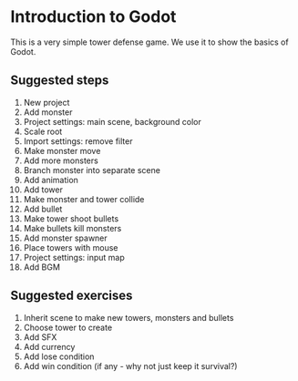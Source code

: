 
# Introduction to Godot

This is a very simple tower defense game. We use it to show the basics of
Godot.

## Suggested steps

1. New project
2. Add monster
3. Project settings: main scene, background color
4. Scale root
5. Import settings: remove filter
6. Make monster move
7. Add more monsters
8. Branch monster into separate scene
9. Add animation
10. Add tower
11. Make monster and tower collide
12. Add bullet
13. Make tower shoot bullets
14. Make bullets kill monsters
15. Add monster spawner
16. Place towers with mouse
17. Project settings: input map
18. Add BGM

## Suggested exercises

1. Inherit scene to make new towers, monsters and bullets
2. Choose tower to create
3. Add SFX
4. Add currency
5. Add lose condition
6. Add win condition (if any - why not just keep it survival?)

